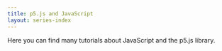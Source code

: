 ```yaml
---
title: p5.js and JavaScript
layout: series-index
---
```


Here you can find many tutorials about JavaScript and the p5.js library.